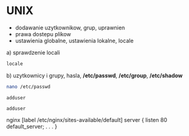 # UNIX

- dodawanie uzytkownikow, grup, uprawnien 
- prawa dostepu plikow
- ustawienia globalne, ustawienia lokalne, locale

a) sprawdzenie locali
```bash
locale
```

b) uzytkownicy i grupy, hasla, **/etc/passwd**, **/etc/group**, **/etc/shadow**
```bash
nano /etc/passwd
```
```super_user
adduser
```
```command
adduser
```
nginx
[label /etc/nginx/sites-available/default]
server {
    listen 80 default_server;
    . . .
}
```
